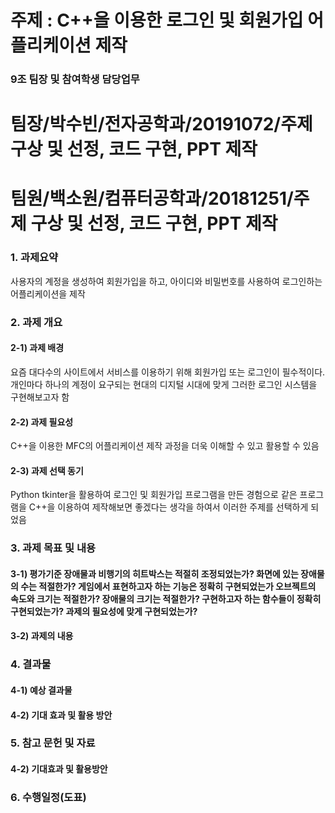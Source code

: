 
# 주제 : C++을 이용한 로그인 및 회원가입 어플리케이션 제작
### 9조 팀장 및 참여학생 담당업무

# 팀장/박수빈/전자공학과/20191072/주제 구상 및 선정, 코드 구현, PPT 제작
# 팀원/백소원/컴퓨터공학과/20181251/주제 구상 및 선정, 코드 구현, PPT 제작

### 1. 과제요약
사용자의 계정을 생성하여 회원가입을 하고, 아이디와 비밀번호를 사용하여 로그인하는 어플리케이션을 제작

### 2. 과제 개요
#### 2-1) 과제 배경 
요즘 대다수의 사이트에서 서비스를 이용하기 위해 회원가입 또는 로그인이 필수적이다. 개인마다 하나의 계정이 요구되는 현대의 디지털 시대에 맞게 그러한 로그인 시스템을 구현해보고자 함

#### 2-2) 과제 필요성 
C++을 이용한 MFC의 어플리케이션 제작 과정을 더욱 이해할 수 있고 활용할 수 있음

#### 2-3) 과제 선택 동기 
Python tkinter을 활용하여 로그인 및 회원가입 프로그램을 만든 경험으로 같은 프로그램을 C++을 이용하여 제작해보면 좋겠다는 생각을 하여서 이러한 주제를 선택하게 되었음

### 3. 과제 목표 및 내용
#### 3-1) 평가기준 장애물과 비행기의 히트박스는 적절히 조정되었는가? 화면에 있는 장애물의 수는 적절한가? 게임에서 표현하고자 하는 기능은 정확히 구현되었는가 오브젝트의 속도와 크기는 적절한가? 장애물의 크기는 적절한가? 구현하고자 하는 함수들이 정확히 구현되었는가? 과제의 필요성에 맞게 구현되었는가?

#### 3-2) 과제의 내용 


### 4. 결과물
#### 4-1) 예상 결과물 

#### 4-2) 기대 효과 및 활용 방안


### 5. 참고 문헌 및 자료

#### 4-2) 기대효과 및 활용방안 


### 6. 수행일정(도표)
